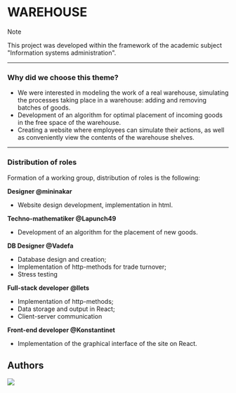 # WAREHOUSE

> [!NOTE]
> This project was developed within the framework of the academic subject "Information systems administration".

____
### Why did we choose this theme?

- We were interested in modeling the work of a real warehouse, simulating the processes taking place in a warehouse: adding and removing batches of goods.
- Development of an algorithm for optimal placement of incoming goods in the free space of the warehouse.
- Creating a website where employees can simulate their actions, as well as conveniently view the contents of the warehouse shelves.

____
### Distribution of roles

Formation of a working group, distribution of roles is the following:

**Designer @mininakar** 

* Website design development, implementation in html.


**Techno-mathematiker @Lapunch49**

* Development of an algorithm for the placement of new goods.


**DB Designer @Vadefa**

* Database design and creation;
* Implementation of http-methods for trade turnover;
* Stress testing


**Full-stack developer @llets**

* Implementation of http-methods; 
* Data storage and output in React; 
* Client-server communication


**Front-end developer @Konstantinet**

* Implementation of the graphical interface of the site on React.

## Authors
<a href="https://github.com/llets/Warehouse/graphs/contributors">
  <img src="https://contrib.rocks/image?repo=llets/Warehouse" />
</a>
